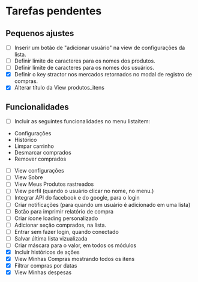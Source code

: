 # Tarefas pendentes

## Pequenos ajustes

- [ ] Inserir um botão de "adicionar usuário" na view de configurações da lista.
- [ ] Definir limite de caracteres para os nomes dos produtos.
- [ ] Definir limite de caracteres para os nomes dos usuários.
- [x] Definir o key stractor nos mercados retornados no modal de registro de compras.
- [x] Alterar título da View produtos_itens

## Funcionalidades
- [ ] Incluir as seguintes funcionalidades no menu listaitem:
 - Configurações
 - Histórico
 - Limpar carrinho
 - Desmarcar comprados
 - Remover comprados
- [ ] View configurações
- [ ] View Sobre
- [ ] View Meus Produtos rastreados
- [ ] View perfil (quando o usuário clicar no nome, no menu.)
- [ ] Integrar API do facebook e do google, para o login
- [ ] Criar notificações (para quando um usuário é adicionado em uma lista)
- [ ] Botão para imprimir relatório de compra
- [ ] Criar ícone loading personalizado
- [ ] Adicionar seção comprados, na lista.
- [ ] Entrar sem fazer login, quando conectado
- [ ] Salvar última lista vizualizada
- [ ] Criar máscara para o valor, em todos os módulos
- [x] Incluir históricos de ações
- [x] View Minhas Compras mostrando todos os itens
- [x] Filtrar compras por datas
- [x] View Minhas despesas